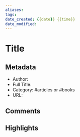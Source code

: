 ```yaml
---
aliases:
tags:
date_created: {{date}} {{time}}
date_modified: 
---
```


# Title

## Metadata
- Author: 
- Full Title: 
- Category: #articles or #books 
- URL: 

## Comments

## Highlights
